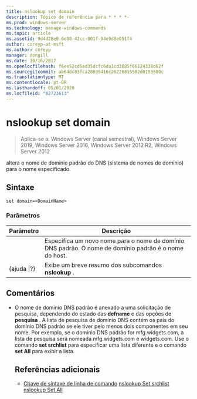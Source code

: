 ```yaml
---
title: nslookup set domain
description: Tópico de referência para * * * *-
ms.prod: windows-server
ms.technology: manage-windows-commands
ms.topic: article
ms.assetid: 9d4d28e8-6e88-42cc-801f-94e9d8e051f4
author: coreyp-at-msft
ms.author: coreyp
manager: dongill
ms.date: 10/16/2017
ms.openlocfilehash: f6ee52cd5ad35dcfc6da1cd3885f66124338d62f
ms.sourcegitcommit: ab64dc83fca28039416c26226815502d0193500c
ms.translationtype: MT
ms.contentlocale: pt-BR
ms.lasthandoff: 05/01/2020
ms.locfileid: "82723613"
---
```

# <a name="nslookup-set-domain"></a>nslookup set domain

> Aplica-se a: Windows Server (canal semestral), Windows Server 2019, Windows Server 2016, Windows Server 2012 R2, Windows Server 2012

altera o nome de domínio padrão do DNS (sistema de nomes de domínio) para o nome especificado.
## <a name="syntax"></a>Sintaxe
```
set domain=<DomainName>
```
### <a name="parameters"></a>Parâmetros

|    Parâmetro    |                                           Descrição                                           |
|-----------------|-------------------------------------------------------------------------------------------------|
|  <DomainName>   | Especifica um novo nome para o nome de domínio DNS padrão. O nome de domínio padrão é o nome do host. |
| {ajuda &#124;?} |                      Exibe um breve resumo dos subcomandos **nslookup** .                      |

## <a name="remarks"></a>Comentários
- O nome de domínio DNS padrão é anexado a uma solicitação de pesquisa, dependendo do estado das **defname** e das opções de **pesquisa** . A lista de pesquisa de domínio DNS contém os pais do domínio DNS padrão se ele tiver pelo menos dois componentes em seu nome. Por exemplo, se o domínio DNS padrão for mfg.widgets.com, a lista de pesquisa será nomeada mfg.widgets.com e widgets.com. Use o comando **set srchlist** para especificar uma lista diferente e o comando **set All** para exibir a lista.
  ## <a name="additional-references"></a>Referências adicionais
  - [Chave de sintaxe de linha de comando](command-line-syntax-key.md)
  [nslookup Set srchlist](nslookup-set-srchlist.md)
  [nslookup Set All](nslookup-set-all.md)
